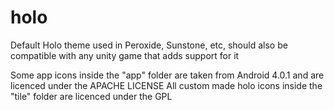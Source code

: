 # holo
Default Holo theme used in Peroxide, Sunstone, etc, should also be compatible with any unity game that adds support for it

Some app icons inside the "app" folder are taken from Android 4.0.1 and are licenced under the APACHE LICENSE
All custom made holo icons inside the "tile" folder are licenced under the GPL